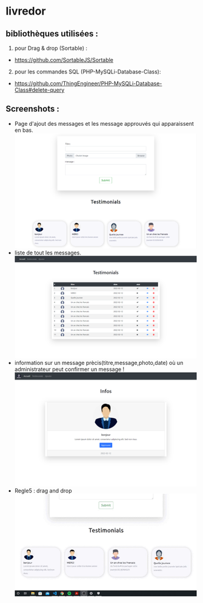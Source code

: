 # livredor

## bibliothèques utilisées :

1. pour Drag & drop (Sortable) :
- https://github.com/SortableJS/Sortable

2. pour les commandes SQL (PHP-MySQLi-Database-Class):
- https://github.com/ThingEngineer/PHP-MySQLi-Database-Class#delete-query


## Screenshots :
* Page d'ajout des messages et les message approuvés qui apparaissent en bas.
![ajout d'un message](https://github.com/ridaelbardai/livredor/blob/master/testimonials.png)
* liste de tout les messages.
![ajout d'un message](https://github.com/ridaelbardai/livredor/blob/master/list.png)
* information sur un message prècis(titre,message,photo,date) 
où un administrateur peut confirmer un message !
![ajout d'un message](https://github.com/ridaelbardai/livredor/blob/master/infos.png)
* Regle5 : drag and drop
![ajout d'un message](https://github.com/ridaelbardai/livredor/blob/master/drag%26drop.gif)

